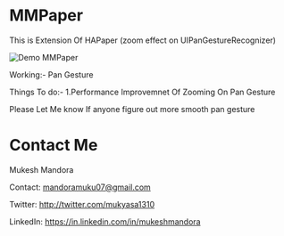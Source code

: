 MMPaper
=======

This is Extension Of HAPaper (zoom effect on UIPanGestureRecognizer)

![Demo MMPaper](http://imgur.com/7Yv8mSA)

Working:- 
Pan Gesture


Things To do:-
1.Performance Improvemnet Of Zooming On Pan Gesture

Please Let Me know If anyone figure out more smooth pan gesture  

Contact Me
==========
Mukesh Mandora

Contact: mandoramuku07@gmail.com

Twitter: http://twitter.com/mukyasa1310

LinkedIn: https://in.linkedin.com/in/mukeshmandora

